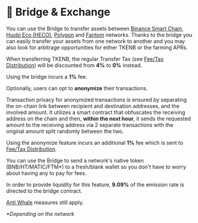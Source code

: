 # 🔁 Bridge & Exchange

You can use the Bridge to transfer assets between [Binance Smart Chain](https://www.binance.org/en/smartChain), [Huobi Eco \(HECO\)](https://www.hecochain.com/en-us/), [Polygon](https://polygon.technology/) and [Fantom](https://fantom.foundation/) networks. Thanks to the bridge you can easily transfer your assets from one network to another and you may also look for arbitrage opportunities for either TKENB or the farming APRs.

When transferring TKENB, the regular Transfer Tax \(see [Fee/Tax Distribution](deposit-fee-redistribution.md)\) will be discounted from **4%** to **0%** instead.

Using the bridge incurs a **1%** fee.

Optionally, users can opt to **anonymize** their transactions.  
  
Transaction privacy for anonymized transactions is ensured by separating the on-chain link between recipient and destination addresses, and the involved amount. It utilizes a smart contract that obfuscates the receiving address on the chain and then, **within the next hour**, it sends the requested amount to the receiving address via 2 separate transactions with the original amount split randomly between the two.

Using the anonymize feature incurs an additional **1%** fee which is sent to [Fee/Tax Distribution](deposit-fee-redistribution.md).

You can use the Bridge to send a network's native token \(BNB/HT/MATIC/FTM\*\) to a fresh/blank wallet so you don't have to worry about having any to pay for fees.

In order to provide liquidity for this feature, **9.09%** of the emission rate is directed to the bridge contract.

[Anti Whale](anti-whale.md) measures still apply.

_\*Depending on the network_

